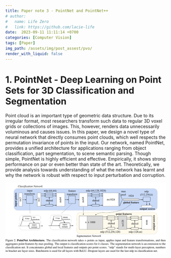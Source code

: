 ```yaml
---
title: Paper note 3 - PointNet and PointNet++
# author:
#   name: Life Zero
#   link: https://github.com/lacie-life
date:  2023-09-11 11:11:14 +0700
categories: [Computer Vision]
tags: [Paper]
img_path: /assets/img/post_assest/pvo/
render_with_liquid: false
---
```


# 1. PointNet - Deep Learning on Point Sets for 3D Classification and Segmentation

Point cloud is an important type of geometric data
structure. Due to its irregular format, most researchers
transform such data to regular 3D voxel grids or collections
of images. This, however, renders data unnecessarily
voluminous and causes issues. In this paper, we design a
novel type of neural network that directly consumes point
clouds, which well respects the permutation invariance of
points in the input. Our network, named PointNet, provides a unified architecture for applications ranging from
object classification, part segmentation, to scene semantic
parsing. Though simple, PointNet is highly efficient and
effective. Empirically, it shows strong performance on
par or even better than state of the art. Theoretically,
we provide analysis towards understanding of what the
network has learnt and why the network is robust with
respect to input perturbation and corruption.

![PointNet Architecture](https://github.com/lacie-life/lacie-life.github.io/blob/main/assets/img/post_assest/paper-note-3-1.png?raw=true)













